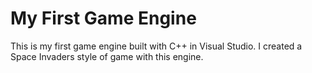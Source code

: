 # My First Game Engine

This is my first game engine built with C++ in Visual Studio.
I created a Space Invaders style of game with this engine.
